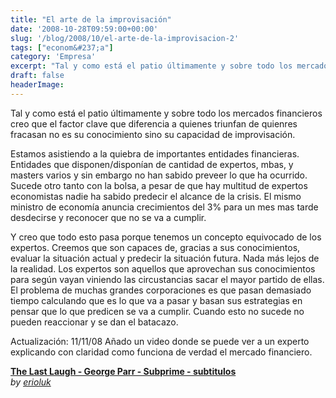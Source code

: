 ```yaml
---
title: "El arte de la improvisación"
date: '2008-10-28T09:59:00+00:00'
slug: '/blog/2008/10/el-arte-de-la-improvisacion-2'
tags: ["econom&#237;a"]
category: 'Empresa'
excerpt: "Tal y como está el patio últimamente y sobre todo los mercados financieros creo que el factor clave que diferencia a quienes triunfan de quienres fracasan no es su conocimiento sino su capacidad de imp..."
draft: false
headerImage: 
---
```

Tal y como está el patio últimamente y sobre todo los mercados financieros creo que el factor clave que diferencia a quienes triunfan de quienres fracasan no es su conocimiento sino su capacidad de improvisación.

Estamos asistiendo a la quiebra de importantes entidades financieras. Entidades que disponen/disponían de cantidad de expertos, mbas, y masters varios y sin embargo no han sabido preveer lo que ha ocurrido. Sucede otro tanto con la bolsa, a pesar de que hay multitud de expertos economistas nadie ha sabido predecir el alcance de la crisis. El mismo ministro de economía anuncia crecimientos del 3% para un mes mas tarde desdecirse y reconocer que no se va a cumplir.

Y creo que todo esto pasa porque tenemos un concepto equivocado de los expertos. Creemos que son capaces de, gracias a sus conocimientos, evaluar la situación actual y predecir la situación futura. Nada más lejos de la realidad. Los expertos son aquellos que aprovechan sus conocimientos para según vayan viniendo las circustancias sacar el mayor partido de ellas. El problema de muchas grandes corporaciones es que pasan demasiado tiempo calculando que es lo que va a pasar y basan sus estrategias en pensar que lo que predicen se va a cumplir. Cuando esto no sucede no pueden reaccionar y se dan el batacazo.

Actualización: 11/11/08 Añado un video donde se puede ver a un experto explicando con claridad como funciona de verdad el mercado financiero.



**[The Last Laugh - George Parr - Subprime - subtitulos](http://www.dailymotion.com/swf/k6RTGW9iMlE4qGHSpY)**  
_by [erioluk](http://www.dailymotion.com/erioluk)_



